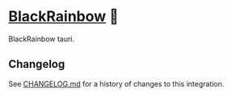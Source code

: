 # [BlackRainbow] 🐂

BlackRainbow tauri.

## Changelog

See [CHANGELOG.md](CHANGELOG.md) for a history of changes to this integration.

[BlackRainbow]: https://blackrainbow.media
